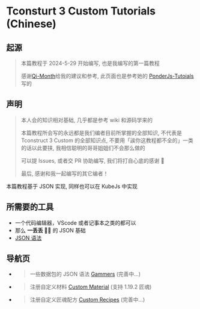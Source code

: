 # Tconsturt 3 Custom Tutorials (Chinese)

## 起源

> 本篇教程于 2024-5-29 开始编写, 也是我编写的第一篇教程
>
> 感谢[Qi-Month](https://github.com/Qi-Month)给我的建议和参考, 此页面也是参考她的 [PonderJs-Tutoials](https://github.com/Qi-Month/PonderJs-Tutorials/blob/main/README.md) 写的

## 声明

> 本人会的知识相对基础, 几乎都是参考 wiki 和源码学来的
>
> 本篇教程所会写的永远都是我们编者目前所掌握的全部知识, 不代表是 Tconstruct 3 Custom 的全部知识点, 不要用「誒你这教程都不全的」一类的话以此要挟, 我相信聪明的哥哥姐姐们不会那么做的
>
> 可以提 Issues, 或者交 PR 协助编写, 我们将打自心底的感谢 🙏
>
> 最后, 感谢和我一起编写的其它编者！

本篇教程基于 JSON 实现, 同样也可以在 KubeJs 中实现

## 所需要的工具

- 一个代码编辑器，VScode 或者记事本之类的都可以
- 那么 **一丢丢 🌌🤏** 的 JSON 基础
- [JSON 语法](https://www.runoob.com/json/json-syntax.html)

## 导航页

- > 一些数据包的 JSON 语法 [Gammers](/Gammers.md) (完善中...)

- > 注册自定义材料 [Custom Material](/Custom/材料(Materials).md) (支持 1.19.2 匠魂)

- > 注册自定义匠魂配方 [Custom Recipes](/Custom/配方(Recipes).md) (完善中...)

